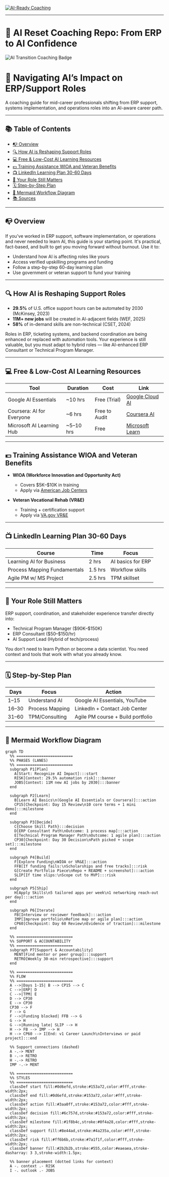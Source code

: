 [![AI-Ready Coaching](https://img.shields.io/badge/AI--Ready-Coaching-blueviolet?style=for-the-badge&logo=OpenAI)](https://github.com/emcdo411/ai-reset-coaching-repo)

---

# 🔁 AI Reset Coaching Repo: From ERP to AI Confidence

![AI Transition Coaching Badge](https://img.shields.io/badge/AI_Coaching-ERP_Support_Transition-blue)

# 🧠 Navigating AI’s Impact on ERP/Support Roles

A coaching guide for mid-career professionals shifting from ERP support, systems implementation, and operations roles into an AI-aware career path.

---

## 📚 Table of Contents

* [📭 Overview](#-overview)
* [🔍 How AI is Reshaping Support Roles](#-how-ai-is-reshaping-support-roles)
* [💻 Free & Low-Cost AI Learning Resources](#-free--low-cost-ai-learning-resources)
* [💵 Training Assistance WIOA and Veteran Benefits](#-training-assistance-wioa-and-veteran-benefits)
* [📺 LinkedIn Learning Plan 30-60 Days](#-linkedin-learning-plan-30-60-days)
* [🙌 Your Role Still Matters](#-your-role-still-matters)
* [🗓 Step-by-Step Plan](#-step-by-step-plan)
* [🔁 Mermaid Workflow Diagram](#-mermaid-workflow-diagram)
* [📚 Sources](#-sources)

---

## 📭 Overview

If you've worked in ERP support, software implementation, or operations and never needed to learn AI, this guide is your starting point. It's practical, fact-based, and built to get you moving forward without burnout. Use it to:

* Understand how AI is affecting roles like yours
* Access verified upskilling programs and funding
* Follow a step-by-step 60-day learning plan
* Use government or veteran support to fund your training

---

## 🔍 How AI is Reshaping Support Roles

* **29.5%** of U.S. office support hours can be automated by 2030 (McKinsey, 2023)
* **11M+ new jobs** will be created in AI-adjacent fields (WEF, 2025)
* **58%** of in-demand skills are non-technical (CSET, 2024)

Roles in ERP, ticketing systems, and backend coordination are being enhanced or replaced with automation tools. Your experience is still valuable, but you must adapt to hybrid roles — like AI-enhanced ERP Consultant or Technical Program Manager.

---

## 💻 Free & Low-Cost AI Learning Resources

| Tool                      | Duration   | Cost          | Link                                                             |
| ------------------------- | ---------- | ------------- | ---------------------------------------------------------------- |
| Google AI Essentials      | \~10 hrs   | Free (Trial)  | [Google Cloud AI](https://grow.google/ai-essentials)             |
| Coursera: AI for Everyone | \~6 hrs    | Free to Audit | [Coursera AI](https://www.coursera.org/learn/ai-for-everyone)    |
| Microsoft AI Learning Hub | \~5–10 hrs | Free          | [Microsoft Learn](https://learn.microsoft.com/en-us/training/ai) |

---

## 💵 Training Assistance WIOA and Veteran Benefits

* **WIOA (Workforce Innovation and Opportunity Act)**
  * Covers \$5K–\$10K in training
  * Apply via [American Job Centers](https://www.careeronestop.org/LocalHelp/AmericanJobCenters/find-american-job-centers.aspx)

* **Veteran Vocational Rehab (VR&E)**
  * Training + certification support
  * Apply via [VA.gov VR&E](https://www.va.gov/careers-employment/vocational-rehabilitation/)

---

## 📺 LinkedIn Learning Plan 30-60 Days

| Course                       | Time    | Focus             |
| ---------------------------- | ------- | ----------------- |
| Learning AI for Business     | 2 hrs   | AI basics for ERP |
| Process Mapping Fundamentals | 1.5 hrs | Workflow skills   |
| Agile PM w/ MS Project       | 2.5 hrs | TPM skillset      |

---

## 🙌 Your Role Still Matters

ERP support, coordination, and stakeholder experience transfer directly into:

* Technical Program Manager (\$90K–\$150K)
* ERP Consultant (\$50–\$150/hr)
* AI Support Lead (Hybrid of tech/process)

You don't need to learn Python or become a data scientist. You need context and tools that work with what you already know.

---

## 🗓 Step-by-Step Plan

| Days  | Focus           | Action                            |
| ----- | --------------- | --------------------------------- |
| 1–15  | Understand AI   | Google AI Essentials, YouTube     |
| 16–30 | Process Mapping | LinkedIn + Contact Job Center     |
| 31–60 | TPM/Consulting  | Agile PM course + Build portfolio |

---

## 🔁 Mermaid Workflow Diagram

```mermaid
graph TD
  %% =========================
  %% PHASES (LANES)
  %% =========================
  subgraph P1[Plan]
    A[Start: Recognize AI Impact]:::start
    RISK[Context: 29.5% automation risk]:::banner
    JOBS[Context: 11M new AI jobs by 2030]:::banner
  end

  subgraph P2[Learn]
    B[Learn AI Basics\n(Google AI Essentials or Coursera)]:::action
    CP15[Checkpoint: Day 15 Review\n10 core terms + 1 mini demo]:::milestone
  end

  subgraph P3[Decide]
    C{Choose Skill Path}:::decision
    D[ERP Consultant Path\nOutcome: 1 process map]:::action
    E[Technical Program Manager Path\nOutcome: 1 agile plan]:::action
    CP30[Checkpoint: Day 30 Decision\nPath picked + scope set]:::milestone
  end

  subgraph P4[Build]
    F[Explore Funding\nWIOA or VR&E]:::action
    FFB[If funding fails:\nScholarships and free tracks]:::risk
    G[Create Portfolio Piece\nRepo + README + screenshot]:::action
    SLIP[If time slips:\nScope cut to MVP]:::risk
  end

  subgraph P5[Ship]
    H[Apply Skills\n5 tailored apps per week\n1 networking reach-out per day]:::action
  end

  subgraph P6[Iterate]
    FB[Interview or reviewer feedback]:::action
    IMP[Improve portfolio\nRefine map or agile plan]:::action
    CP60[Checkpoint: Day 60 Review\nEvidence of traction]:::milestone
  end

  %% =========================
  %% SUPPORT & ACCOUNTABILITY
  %% =========================
  subgraph P7[Support & Accountability]
    MENT[Find mentor or peer group]:::support
    RETRO[Weekly 30-min retrospective]:::support
  end

  %% =========================
  %% FLOW
  %% =========================
  A -->|Days 1-15| B --> CP15 --> C
  C -->|ERP| D
  C -->|TPM| E
  D --> CP30
  E --> CP30
  CP30 --> F
  F --> G
  F -->|Funding blocked| FFB --> G
  G --> H
  G -->|Running late| SLIP --> H
  H --> FB --> IMP --> H
  H --> CP60 --> I[End: v1 Career Launch\nInterviews or paid project]:::end

  %% Support connections (dashed)
  A -.-> MENT
  B -.-> RETRO
  H -.-> RETRO
  IMP -.-> MENT

  %% =========================
  %% STYLES
  %% =========================
  classDef start fill:#0d6efd,stroke:#153a72,color:#fff,stroke-width:2px;
  classDef end fill:#0d6efd,stroke:#153a72,color:#fff,stroke-width:2px;
  classDef action fill:#3aa0ff,stroke:#153a72,color:#fff,stroke-width:2px;
  classDef decision fill:#6c757d,stroke:#153a72,color:#fff,stroke-width:2px;
  classDef milestone fill:#1f8b4c,stroke:#0f4a28,color:#fff,stroke-width:2px;
  classDef support fill:#8e44ad,stroke:#4a235a,color:#fff,stroke-width:2px;
  classDef risk fill:#ff6b6b,stroke:#7a1f1f,color:#fff,stroke-width:2px;
  classDef banner fill:#2b2b2b,stroke:#555,color:#eaeaea,stroke-dasharray: 3 3,stroke-width:1.5px;

  %% banner placement (dotted links for context)
  A -. context .- RISK
  I -. outlook .- JOBS

